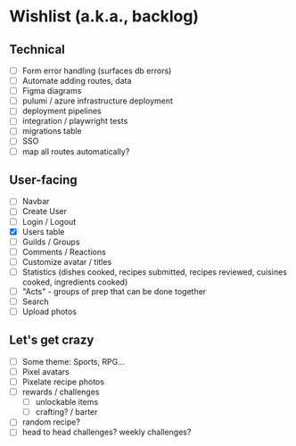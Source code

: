 # Wishlist (a.k.a., backlog)

## Technical

- [ ] Form error handling (surfaces db errors)
- [ ] Automate adding routes, data
- [ ] Figma diagrams
- [ ] pulumi / azure infrastructure deployment
- [ ] deployment pipelines
- [ ] integration / playwright tests
- [ ] migrations table
- [ ] SSO
- [ ] map all routes automatically?

## User-facing

- [ ] Navbar
- [ ] Create User
- [ ] Login / Logout
- [x] Users table
- [ ] Guilds / Groups
- [ ] Comments / Reactions
- [ ] Customize avatar / titles
- [ ] Statistics (dishes cooked, recipes submitted, recipes reviewed, cuisines cooked, ingredients cooked)
- [ ] "Acts" - groups of prep that can be done together
- [ ] Search
- [ ] Upload photos

## Let's get crazy

- [ ] Some theme: Sports, RPG...
- [ ] Pixel avatars
- [ ] Pixelate recipe photos
- [ ] rewards / challenges
    - [ ] unlockable items
    - [ ] crafting? / barter
- [ ] random recipe?
- [ ] head to head challenges? weekly challenges?

